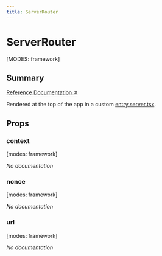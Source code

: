 ```yaml
---
title: ServerRouter
---
```


# ServerRouter

[MODES: framework]

## Summary

[Reference Documentation ↗](https://api.reactrouter.com/v7/functions/react_router.ServerRouter.html)

Rendered at the top of the app in a custom [entry.server.tsx][entry-server].

## Props

### context

[modes: framework]

_No documentation_

### nonce

[modes: framework]

_No documentation_

### url

[modes: framework]

_No documentation_

[entry-server]: ../framework-conventions/entry.server.tsx
